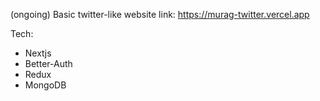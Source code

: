 (ongoing) Basic twitter-like website
link: https://murag-twitter.vercel.app

Tech:
- Nextjs
- Better-Auth
- Redux
- MongoDB
